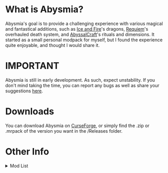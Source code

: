 # What is Abysmia?
Abysmia's goal is to provide a challenging experience with various magical and fantastical additions, such as [Ice and Fire](https://www.curseforge.com/minecraft/mc-mods/ice-and-fire-dragons)'s dragons, [Requiem](https://modrinth.com/mod/requiem)'s overhauled death system, and [AbyssalCraft](https://www.curseforge.com/minecraft/mc-mods/abyssalcraft)'s rituals and dimensions. It started as a small personal modpack for myself, but I found the experience quite enjoyable, and thought I would share it. 

# IMPORTANT
Abysmia is still in early development. As such, expect unstability. If you don't mind taking the time, you can report any bugs as well as share your suggestions [here](https://github.com/StellarWitch7/Abysmia/issues). 

# Downloads
You can download Abysmia on [CurseForge](https://www.curseforge.com/minecraft/modpacks/abysmia), or simply find the .zip or .mrpack of the version you want in the /Releases folder. 

# Other Info
<details>
  <summary>Mod List</summary>
  
- [Tough as Nails by TheAdubbz](https://www.curseforge.com/minecraft/mc-mods/tough-as-nails)
- [Serene Seasons by TheAdubbz](https://www.curseforge.com/minecraft/mc-mods/serene-seasons)
- [Progressive Difficulty by Derpatiel](https://www.curseforge.com/minecraft/mc-mods/progressive-difficulty)
- [CplPibald's Tweaks by cplpibald](https://www.curseforge.com/minecraft/mc-mods/cplpibalds-tweaks)
- [Quality Tools by Tmtravlr](https://www.curseforge.com/minecraft/mc-mods/quality-tools)
- [Special Mobs by FatherToast](https://www.curseforge.com/minecraft/mc-mods/special-mobs)
- [Dynamic Lights by atomicstrykergrumpy](https://www.curseforge.com/minecraft/mc-mods/dynamic-lights)
- [Ice and Fire by sbom_xela](https://www.curseforge.com/minecraft/mc-mods/ice-and-fire-dragons)
- [Requiem by PyrofabTheModsmith](https://www.curseforge.com/minecraft/mc-mods/requiem)
- [Armor Underwear by The_Wabbit0101](https://www.curseforge.com/minecraft/mc-mods/armor-underwear-mod)
- [Carrots Library by The_Wabbit0101](https://www.curseforge.com/minecraft/mc-mods/carrots-lib)
- [AbyssalCraft by Shinoow](https://www.curseforge.com/minecraft/mc-mods/abyssalcraft)
- [AppleSkin by squeek502](https://www.curseforge.com/minecraft/mc-mods/appleskin)
- [BetterNether by Quiqueck](https://www.curseforge.com/minecraft/mc-mods/betternether)
- [Apotheosis by Shadows_of_Fire](https://www.curseforge.com/minecraft/mc-mods/apotheosis)
- [Baubles by Azanor13](https://www.curseforge.com/minecraft/mc-mods/baubles)
- [BetterFps by Guichaguri](https://www.curseforge.com/minecraft/mc-mods/betterfps)
- [BetterPingDisplay by Quintinity](https://www.curseforge.com/minecraft/mc-mods/better-ping-display)
- [Chisel by tterrag1098](https://www.curseforge.com/minecraft/mc-mods/chisel)
- [WaterSkin by BlockyNoob](https://www.curseforge.com/minecraft/mc-mods/waterskin)
- [Clumps by Jaredlll08](https://www.curseforge.com/minecraft/mc-mods/clumps)
- [End: Reborn by elecatron](https://www.curseforge.com/minecraft/mc-mods/end-reborn)
- [Enchantment Descriptions by DarkhaxDev](https://www.curseforge.com/minecraft/mc-mods/enchantment-descriptions)
- [Hardcore Darkness by Lumien231](https://www.curseforge.com/minecraft/mc-mods/hardcore-darkness)
- [Ping by Girafi](https://www.curseforge.com/minecraft/mc-mods/ping)
- [ProgressiveBosses by Insane96MCP](https://www.curseforge.com/minecraft/mc-mods/progressive-bosses)
- [BetterChat by LlamaLad7](https://www.curseforge.com/minecraft/mc-mods/better-chat)
- [Just Enough Items by mezz](https://www.curseforge.com/minecraft/mc-mods/jei)
- [The One Probe by McJty](https://www.curseforge.com/minecraft/mc-mods/the-one-probe)
- [JourneyMap by techbrew](https://www.curseforge.com/minecraft/mc-mods/journeymap)
- [Better Builder's Wands by Portablejim](https://www.curseforge.com/minecraft/mc-mods/better-builders-wands)
- [Better Than Mending by legobmw99](https://www.curseforge.com/minecraft/mc-mods/better-than-mending)
- [Blood Magic by WayofTime](https://www.curseforge.com/minecraft/mc-mods/blood-magic)
- [Blood Arsenal by Arcaratus](https://www.curseforge.com/minecraft/mc-mods/blood-arsenal)
- [Patchouli by Vazkii](https://www.curseforge.com/minecraft/mc-mods/patchouli)
- [Guide API by TehNut](https://www.curseforge.com/minecraft/mc-mods/guide-api)
- [Placebo by Shadows_of_Fire](https://www.curseforge.com/minecraft/mc-mods/placebo)
- [B.A.S.E by lanse505](https://www.curseforge.com/minecraft/mc-mods/base)
- [Llibrary by mmdlexiconn](https://www.curseforge.com/minecraft/mc-mods/llibrary)
- [PotionCore by Tmtravlr](https://www.curseforge.com/minecraft/mc-mods/potion-core)
- [CTM by tterrag1098](https://www.curseforge.com/minecraft/mc-mods/ctm)
- [AbyssalCraft Integration by Shinoow](https://www.curseforge.com/minecraft/mc-mods/abyssalcraft-integration)
  
</details>
